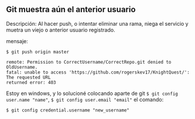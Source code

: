 ## Git muestra aún el anterior usuario

Descripción:
Al hacer push, o intentar eliminar una rama, niega el servicio y muetra un viejo o anterior usuario registrado.

mensaje:

```
$ git push origin master

remote: Permission to CorrectUsername/CorrectRepo.git denied to OldUsername.
fatal: unable to access 'https://github.com/rogerskev17/KnightQuest/': The requested URL
returned error: 403
```

Estoy en windows, y lo solucioné colocando aparte de git `$ git config user.name "name"`, `$ git config user.email "email"` el comando:

`$ git config credential.username "new_username"
`
